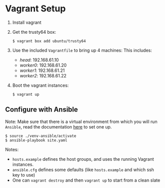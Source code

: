 # Vagrant Setup

 1. Install vagrant

 2. Get the trusty64 box:

    `$ vagrant box add ubuntu/trusty64`

 3. Use the included `Vagrantfile` to bring up 4 machines:
    This includes:
      - *head*: 192.168.61.10
      - *worker0*: 192.168.61.20
      - *worker1*: 192.168.61.21
      - *worker2*: 192.168.61.22

 4. Boot the vagrant instances:

    `$ vagrant up`

## Configure with Ansible

Note: Make sure that there is a virtual environment from which you will run
`Ansible`, read the documentation [here](../../README.md) to set one up.

```
$ source ./venv-ansible/activate
$ ansible-playbook site.yaml
```

Notes:
 - `hosts.example` defines the host groups, and uses the running Vagrant instances.
 - `ansible.cfg` defines some defaults (like `hosts.example` and which ssh key to use)
 - One can `vagrant destroy` and then `vagrant up` to start from a clean slate
